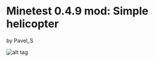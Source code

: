 Minetest 0.4.9 mod: Simple helicopter
=======================
by Pavel_S

![alt tag](http://s22.postimg.org/rf5bd39xt/line.png)
